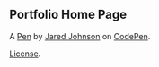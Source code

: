 Portfolio Home Page
-------------------


A [Pen](http://codepen.io/Qwacks/pen/zoWxYx) by [Jared Johnson](http://codepen.io/Qwacks) on [CodePen](http://codepen.io/).

[License](http://codepen.io/Qwacks/pen/zoWxYx/license).